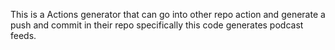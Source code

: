 This is a Actions generator that can go into other repo action and generate a push and commit in their repo
specifically this code generates podcast feeds.
